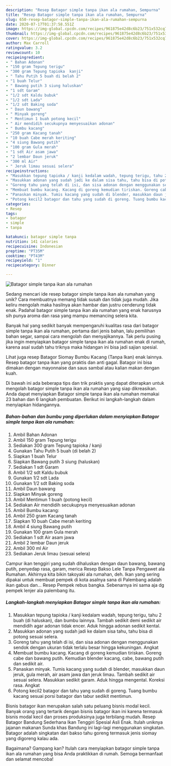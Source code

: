 ```yaml
---
description: "Resep Batagor simple tanpa ikan ala rumahan, Sempurna"
title: "Resep Batagor simple tanpa ikan ala rumahan, Sempurna"
slug: 650-resep-batagor-simple-tanpa-ikan-ala-rumahan-sempurna
date: 2020-07-17T01:37:58.551Z
image: https://img-global.cpcdn.com/recipes/961875e42d8c6b23/751x532cq70/batagor-simple-tanpa-ikan-ala-rumahan-foto-resep-utama.jpg
thumbnail: https://img-global.cpcdn.com/recipes/961875e42d8c6b23/751x532cq70/batagor-simple-tanpa-ikan-ala-rumahan-foto-resep-utama.jpg
cover: https://img-global.cpcdn.com/recipes/961875e42d8c6b23/751x532cq70/batagor-simple-tanpa-ikan-ala-rumahan-foto-resep-utama.jpg
author: Max Carroll
ratingvalue: 3.2
reviewcount: 10
recipeingredient:
- " Bahan Adonan"
- "150 gram Tepung terigu"
- "300 gram Tepung tapioka  kanji"
- " Tahu Putih 5 buah di belah 2"
- "1 buah Telur"
- " Bawang putih 3 siung haluskan"
- "1 sdt Garam"
- "1/2 sdt Kaldu bubuk"
- "1/2 sdt Lada"
- "1/2 sdt Baking soda"
- " Daun bawang"
- " Minyak goreng"
- " Mentimun 1 buah potong kecil"
- " Air mendidih secukupnya menyesuaikan adonan"
- " Bumbu kacang"
- "250 gram Kacang tanah"
- "10 buah Cabe merah keriting"
- "4 siung Bawang putih"
- "100 gram Gula merah"
- "1 sdt Air asam jawa"
- "2 lembar Daun jeruk"
- "300 ml Air"
- " Jeruk limau sesuai selera"
recipeinstructions:
- "Masukkan tepung tapioka / kanji kedalam wadah, tepung terigu, tahu 2 buah (di haluskan), dan bumbu lainnya. Tambah sedikit demi sedikit air mendidih agar adonan tidak encer. Aduk hingga adonan sedikit kental."
- "Masukkan adonan yang sudah jadi ke dalam sisa tahu, tahu bisa di potong sesuai selera."
- "Goreng tahu yang telah di isi, dan sisa adonan dengan menggunakan sendok dengan ukuran tidak terlalu besar hingga kekuningan. Angkat"
- "Membuat bumbu kacang. Kacang di goreng kemudian tiriskan. Goreng cabe dan bawang putih. Kemudian blender kacang, cabe, bawang putih dan sedikit air."
- "Panaskan minyak. Tumis kacang yang sudah di blender, masukkan daun jeruk, gula merah, air asam jawa dan jeruk limau. Tambah sedikit air sesuai selera. Masukkan sedikit garam. Aduk hingga mengental. Koreksi rasa. Angkat"
- "Potong kecil2 batagor dan tahu yang sudah di goreng. Tuang bumbu kacang sesuai porsi batagor dan tabur sedikit mentimun."
categories:
- Resep
tags:
- batagor
- simple
- tanpa

katakunci: batagor simple tanpa 
nutrition: 141 calories
recipecuisine: Indonesian
preptime: "PT35M"
cooktime: "PT43M"
recipeyield: "1"
recipecategory: Dinner

---
```



![Batagor simple tanpa ikan ala rumahan](https://img-global.cpcdn.com/recipes/961875e42d8c6b23/751x532cq70/batagor-simple-tanpa-ikan-ala-rumahan-foto-resep-utama.jpg)

Sedang mencari ide resep batagor simple tanpa ikan ala rumahan yang unik? Cara membuatnya memang tidak susah dan tidak juga mudah. Jika keliru mengolah maka hasilnya akan hambar dan justru cenderung tidak enak. Padahal batagor simple tanpa ikan ala rumahan yang enak harusnya sih punya aroma dan rasa yang mampu memancing selera kita.

Banyak hal yang sedikit banyak mempengaruhi kualitas rasa dari batagor simple tanpa ikan ala rumahan, pertama dari jenis bahan, lalu pemilihan bahan segar, sampai cara mengolah dan menyajikannya. Tak perlu pusing jika ingin menyiapkan batagor simple tanpa ikan ala rumahan enak di rumah, karena asal sudah tahu triknya maka hidangan ini bisa jadi sajian spesial.

Lihat juga resep Batagor Siomay Bumbu Kacang (Tanpa Ikan) enak lainnya. Resep batagor tanpa ikan yang praktis dan anti gagal. Batagor ini bisa dimakan dengan mayonnaise dan saus sambal atau kalian makan dengan kuah.


Di bawah ini ada beberapa tips dan trik praktis yang dapat diterapkan untuk mengolah batagor simple tanpa ikan ala rumahan yang siap dikreasikan. Anda dapat menyiapkan Batagor simple tanpa ikan ala rumahan memakai 23 bahan dan 6 langkah pembuatan. Berikut ini langkah-langkah dalam menyiapkan hidangannya.

<!--inarticleads1-->

##### Bahan-bahan dan bumbu yang diperlukan dalam menyiapkan Batagor simple tanpa ikan ala rumahan:

1. Ambil  Bahan Adonan
1. Ambil 150 gram Tepung terigu
1. Sediakan 300 gram Tepung tapioka / kanji
1. Gunakan  Tahu Putih 5 buah (di belah 2)
1. Siapkan 1 buah Telur
1. Siapkan  Bawang putih 3 siung (haluskan)
1. Sediakan 1 sdt Garam
1. Ambil 1/2 sdt Kaldu bubuk
1. Gunakan 1/2 sdt Lada
1. Gunakan 1/2 sdt Baking soda
1. Ambil  Daun bawang
1. Siapkan  Minyak goreng
1. Ambil  Mentimun 1 buah (potong kecil)
1. Sediakan  Air mendidih secukupnya menyesuaikan adonan
1. Ambil  Bumbu kacang:
1. Ambil 250 gram Kacang tanah
1. Siapkan 10 buah Cabe merah keriting
1. Ambil 4 siung Bawang putih
1. Gunakan 100 gram Gula merah
1. Sediakan 1 sdt Air asam jawa
1. Ambil 2 lembar Daun jeruk
1. Ambil 300 ml Air
1. Sediakan  Jeruk limau (sesuai selera)


Campur ikan tenggiri yang sudah dihaluskan dengan daun bawang, bawang putih, penyedap rasa, garam, merica Resep Bakso Lele Tanpa Pengawet ala Rumahan. Akhirnya kita bikin takoyaki ala rumahan, deh. Ikan yang sering dipakai untuk membuat pempek di kota asalnya sana di Palembang adalah ikan gabus dan… Resep Pempek rebus bangka. Sebenarnya ini sama aja dg pempek lenjer ala palembang itu. 

<!--inarticleads2-->

##### Langkah-langkah menyiapkan Batagor simple tanpa ikan ala rumahan:

1. Masukkan tepung tapioka / kanji kedalam wadah, tepung terigu, tahu 2 buah (di haluskan), dan bumbu lainnya. Tambah sedikit demi sedikit air mendidih agar adonan tidak encer. Aduk hingga adonan sedikit kental.
1. Masukkan adonan yang sudah jadi ke dalam sisa tahu, tahu bisa di potong sesuai selera.
1. Goreng tahu yang telah di isi, dan sisa adonan dengan menggunakan sendok dengan ukuran tidak terlalu besar hingga kekuningan. Angkat
1. Membuat bumbu kacang. Kacang di goreng kemudian tiriskan. Goreng cabe dan bawang putih. Kemudian blender kacang, cabe, bawang putih dan sedikit air.
1. Panaskan minyak. Tumis kacang yang sudah di blender, masukkan daun jeruk, gula merah, air asam jawa dan jeruk limau. Tambah sedikit air sesuai selera. Masukkan sedikit garam. Aduk hingga mengental. Koreksi rasa. Angkat
1. Potong kecil2 batagor dan tahu yang sudah di goreng. Tuang bumbu kacang sesuai porsi batagor dan tabur sedikit mentimun.


Bisnis batagor ikan merupakan salah satu peluang bisnis modal kecil. Banyak orang yang tertarik dengan bisnis batagor ikan ini karena termasuk bisnis modal kecil dan proses produksinya juga terbilang mudah. Resep Batagor Bandung Sederhana Ikan Tenggiri Spesial Asli Enak. Itulah uniknya jajanan makanan Sunda khas Bandung ini lagi-lagi menggunakan singkatan. Batagor adalah singkatan dari bakso tahu goreng termasuk jenis siomay yang digoreng kalau ada. 

Bagaimana? Gampang kan? Itulah cara menyiapkan batagor simple tanpa ikan ala rumahan yang bisa Anda praktikkan di rumah. Semoga bermanfaat dan selamat mencoba!
